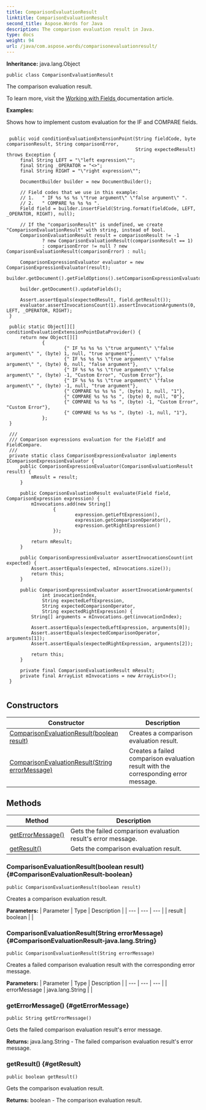 ```yaml
---
title: ComparisonEvaluationResult
linktitle: ComparisonEvaluationResult
second_title: Aspose.Words for Java
description: The comparison evaluation result in Java.
type: docs
weight: 94
url: /java/com.aspose.words/comparisonevaluationresult/
---
```


**Inheritance:**
java.lang.Object
```
public class ComparisonEvaluationResult
```

The comparison evaluation result.

To learn more, visit the [ Working with Fields ][Working with Fields] documentation article.

 **Examples:** 

Shows how to implement custom evaluation for the IF and COMPARE fields.

```

 public void conditionEvaluationExtensionPoint(String fieldCode, byte comparisonResult, String comparisonError,
                                               String expectedResult) throws Exception {
     final String LEFT = "\"left expression\"";
     final String _OPERATOR = "<>";
     final String RIGHT = "\"right expression\"";

     DocumentBuilder builder = new DocumentBuilder();

     // Field codes that we use in this example:
     // 1.   " IF %s %s %s \"true argument\" \"false argument\" ".
     // 2.   " COMPARE %s %s %s ".
     Field field = builder.insertField(String.format(fieldCode, LEFT, _OPERATOR, RIGHT), null);

     // If the "comparisonResult" is undefined, we create "ComparisonEvaluationResult" with string, instead of bool.
     ComparisonEvaluationResult result = comparisonResult != -1
             ? new ComparisonEvaluationResult(comparisonResult == 1)
             : comparisonError != null ? new ComparisonEvaluationResult(comparisonError) : null;

     ComparisonExpressionEvaluator evaluator = new ComparisonExpressionEvaluator(result);
     builder.getDocument().getFieldOptions().setComparisonExpressionEvaluator(evaluator);

     builder.getDocument().updateFields();

     Assert.assertEquals(expectedResult, field.getResult());
     evaluator.assertInvocationsCount(1).assertInvocationArguments(0, LEFT, _OPERATOR, RIGHT);
 }

 public static Object[][] conditionEvaluationExtensionPointDataProvider() {
     return new Object[][]
             {
                     {" IF %s %s %s \"true argument\" \"false argument\" ", (byte) 1, null, "true argument"},
                     {" IF %s %s %s \"true argument\" \"false argument\" ", (byte) 0, null, "false argument"},
                     {" IF %s %s %s \"true argument\" \"false argument\" ", (byte) -1, "Custom Error", "Custom Error"},
                     {" IF %s %s %s \"true argument\" \"false argument\" ", (byte) -1, null, "true argument"},
                     {" COMPARE %s %s %s ", (byte) 1, null, "1"},
                     {" COMPARE %s %s %s ", (byte) 0, null, "0"},
                     {" COMPARE %s %s %s ", (byte) -1, "Custom Error", "Custom Error"},
                     {" COMPARE %s %s %s ", (byte) -1, null, "1"},
             };
 }

 /// 
 /// Comparison expressions evaluation for the FieldIf and FieldCompare.
 /// 
 private static class ComparisonExpressionEvaluator implements IComparisonExpressionEvaluator {
     public ComparisonExpressionEvaluator(ComparisonEvaluationResult result) {
         mResult = result;
     }

     public ComparisonEvaluationResult evaluate(Field field, ComparisonExpression expression) {
         mInvocations.add(new String[]
                 {
                         expression.getLeftExpression(),
                         expression.getComparisonOperator(),
                         expression.getRightExpression()
                 });

         return mResult;
     }

     public ComparisonExpressionEvaluator assertInvocationsCount(int expected) {
         Assert.assertEquals(expected, mInvocations.size());
         return this;
     }

     public ComparisonExpressionEvaluator assertInvocationArguments(
             int invocationIndex,
             String expectedLeftExpression,
             String expectedComparisonOperator,
             String expectedRightExpression) {
         String[] arguments = mInvocations.get(invocationIndex);

         Assert.assertEquals(expectedLeftExpression, arguments[0]);
         Assert.assertEquals(expectedComparisonOperator, arguments[1]);
         Assert.assertEquals(expectedRightExpression, arguments[2]);

         return this;
     }

     private final ComparisonEvaluationResult mResult;
     private final ArrayList mInvocations = new ArrayList<>();
 }
 
```


[Working with Fields]: https://docs.aspose.com/words/java/working-with-fields/
## Constructors

| Constructor | Description |
| --- | --- |
| [ComparisonEvaluationResult(boolean result)](#ComparisonEvaluationResult-boolean) | Creates a comparison evaluation result. |
| [ComparisonEvaluationResult(String errorMessage)](#ComparisonEvaluationResult-java.lang.String) | Creates a failed comparison evaluation result with the corresponding error message. |
## Methods

| Method | Description |
| --- | --- |
| [getErrorMessage()](#getErrorMessage) | Gets the failed comparison evaluation result's error message. |
| [getResult()](#getResult) | Gets the comparison evaluation result. |
### ComparisonEvaluationResult(boolean result) {#ComparisonEvaluationResult-boolean}
```
public ComparisonEvaluationResult(boolean result)
```


Creates a comparison evaluation result.

**Parameters:**
| Parameter | Type | Description |
| --- | --- | --- |
| result | boolean |  |

### ComparisonEvaluationResult(String errorMessage) {#ComparisonEvaluationResult-java.lang.String}
```
public ComparisonEvaluationResult(String errorMessage)
```


Creates a failed comparison evaluation result with the corresponding error message.

**Parameters:**
| Parameter | Type | Description |
| --- | --- | --- |
| errorMessage | java.lang.String |  |

### getErrorMessage() {#getErrorMessage}
```
public String getErrorMessage()
```


Gets the failed comparison evaluation result's error message.

**Returns:**
java.lang.String - The failed comparison evaluation result's error message.
### getResult() {#getResult}
```
public boolean getResult()
```


Gets the comparison evaluation result.

**Returns:**
boolean - The comparison evaluation result.
